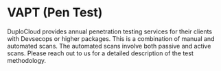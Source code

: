 # VAPT (Pen Test)

DuploCloud provides annual penetration testing services for their clients with Devsecops or higher packages. This is a combination of manual and automated scans. The automated scans involve both passive and active scans. Please reach out to us for a detailed description of the test methodology.
